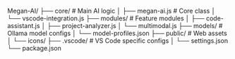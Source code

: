 Megan-AI/
├── core/               # Main AI logic
│   ├── megan-ai.js     # Core class
│   └── vscode-integration.js
├── modules/            # Feature modules
│   ├── code-assistant.js
│   ├── project-analyzer.js
│   └── multimodal.js
├── models/             # Ollama model configs
│   └── model-profiles.json
├── public/             # Web assets
│   └── icons/
├── .vscode/            # VS Code specific configs
│   └── settings.json
└── package.json